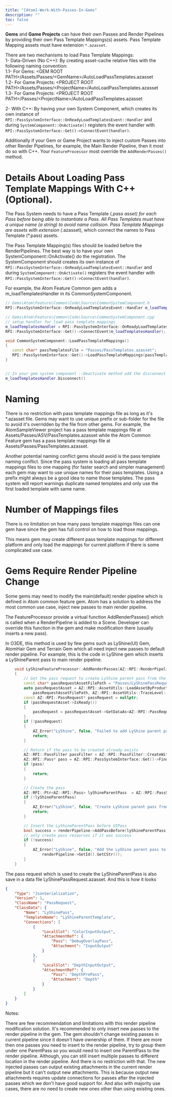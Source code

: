 ```yaml
---
title: "[Atom]-Work-With-Passes-In-Gems"
description: ""
toc: false
---
```


**Gems** and **Game Projects** can have their own Passes and Render Pipelines by providing their own Pass Template Mappings(s) assets. Pass Template Mapping assets must have extension `*.azasset`.  
  
There are two mechanisms to load Pass Template Mappings:    
1- Data-Driven (No C++): By creating asset-cache relative files with the following naming convention:  
1.1- For Gems: \<GEM ROOT PATH\>/Assets/Passes/\<GemName\>/AutoLoadPassTemplates.azasset  
1.2- For Game Projects: \<PROJECT ROOT PATH\>/Assets/Passes/\<ProjectName\>/AutoLoadPassTemplates.azasset  
1.3- For Game Projects: \<PROJECT ROOT PATH\>/Passes/\<ProjectName\>/AutoLoadPassTemplates.azasset  
  
2- With C++: By having your own System Component, which creates its own instance of `RPI::PassSystemInterface::OnReadyLoadTemplatesEvent::Handler` and during `SystemComponent::OnActivate()` registers the event handler with `RPI::PassSystemInterface::Get()->ConnectEvent(handler)`.  
  
Additionally if your Gem or Game Project wants to inject custom Passes into other Render Pipelines, for example, the Main Render Pipeline, then it most do so with C++. Your `FeatureProcessor` most override the `AddRenderPasses()` method.

# Details About Loading Pass Template Mappings With C++ (Optional).
  
The Pass System needs to have a Pass Template (*.pass asset) for each Pass before being able to instantiate a Pass. All Pass Templates must have a unique name (a string) to avoid name collision. Pass Template Mappings are assets with extension (*.azasset), which connect  the names to Pass Template (*.pass) assets.

The Pass Template Mapping(s) files should be loaded before the RenderPipelines. The best way is to have your own SystemComponent::OnActivate() do the registration. The SystemComponent should creates its own instance of `RPI::PassSystemInterface::OnReadyLoadTemplatesEvent::Handler` and during `SystemComponent::OnActivate()` registers the event handler with `RPI::PassSystemInterface::Get()->ConnectEvent(handler)`.

For example, the Atom Feature Common gem adds a  m_loadTemplatesHandler in its CommonSystemComponent.
```Cpp
// Gems\Atom\Feature\Common\Code\Source\CommonSystemComponent.h
RPI::PassSystemInterface::OnReadyLoadTemplatesEvent::Handler m_loadTemplatesHandler;

// Gems\Atom\Feature\Common\Code\Source\CommonSystemComponent.cpp
// setup handler for load pass template mappings
m_loadTemplatesHandler = RPI::PassSystemInterface::OnReadyLoadTemplatesEvent::Handler([this]() { this->LoadPassTemplateMappings(); });
RPI::PassSystemInterface::Get()->ConnectEvent(m_loadTemplatesHandler);

void CommonSystemComponent::LoadPassTemplateMappings()
{
   const char* passTemplatesFile = "Passes/PassTemplates.azasset";
   RPI::PassSystemInterface::Get()->LoadPassTemplateMappings(passTemplatesFile);
}


// In your gem system component ::Deactivate method add the disconnect call
m_loadTemplatesHandler.Disconnect()
```

# Naming

There is no restriction with pass template mappings file as long as it's *.azasset file. Gems may want to use unique prefix or sub-folder for the file to avoid it's overridden by the file from other gems. For example, the AtomSampleViewer project has a pass template mappings file at Assets/Passes/ASV/PassTemplates.azasset while the Atom Common Feature gem has a pass template mappings file at Assets/Passes/PassTemplates.azasset. 

Another potential naming conflict gems should avoid is the pass template naming conflict. Since the pass system is loading all pass template mappings files to one mapping (for faster search and simpler management) each gem may want to use unique names for their pass templates. Using a prefix might always be a good idea to name those templates. The pass system will report warnings duplicate named templates and only use the first loaded template with same name.
# Number of Mappings files

There is no limitation on how many pass template mappings files can one gem have since the gem has full control on how to load those mappings.

This means gem may create different pass template mappings for different platform and only load the mappings for current platform if there is some complicated use case.

# Gems Require Render Pipeline Change

Some gems may need to modify the main(default) render pipeline which is defined in Atom common feature gem. 
Atom has a solution to address the most common use case, inject new passes to main render pipeline. 

The FeatureProcessor provide a virtual function AddRenderPasses() which is called when a RenderPipeline is added to a Scene. Developer can override this function in the gem and make modification there (usually inserts a new pass). 

In O3DE, this method is used by few gems such as LyShine(UI) Gem, AtomHair Gem and Terrain Gem which all need inject new passes to default render pipeline.
For example, this is the code in LyShine gem which inserts a LyShineParent pass to main render pipeline. 
```Cpp
    void LyShineFeatureProcessor::AddRenderPasses(AZ::RPI::RenderPipeline* renderPipeline)
    {
        // Get the pass request to create LyShine parent pass from the asset
        const char* passRequestAssetFilePath = "Passes/LyShinePassRequest.azasset";
        auto passRequestAsset = AZ::RPI::AssetUtils::LoadAssetByProductPath<AZ::RPI::AnyAsset>(
            passRequestAssetFilePath, AZ::RPI::AssetUtils::TraceLevel::Warning);
        const AZ::RPI::PassRequest* passRequest = nullptr;
        if (passRequestAsset->IsReady())
        {
            passRequest = passRequestAsset->GetDataAs<AZ::RPI::PassRequest>();
        }
        if (!passRequest)
        {
            AZ_Error("LyShine", false, "Failed to add LyShine parent pass. Can't load PassRequest from %s", passRequestAssetFilePath);
            return;
        }

        // Return if the pass to be created already exists
        AZ::RPI::PassFilter passFilter = AZ::RPI::PassFilter::CreateWithPassName(passRequest->m_passName, renderPipeline);
        AZ::RPI::Pass* pass = AZ::RPI::PassSystemInterface::Get()->FindFirstPass(passFilter);
        if (pass)
        {
            return;
        }

        // Create the pass
        AZ::RPI::Ptr<AZ::RPI::Pass> lyShineParentPass  = AZ::RPI::PassSystemInterface::Get()->CreatePassFromRequest(passRequest);
        if (!lyShineParentPass)
        {
            AZ_Error("LyShine", false, "Create LyShine parent pass from pass request failed");
            return;
        }

        // Insert the LyShineParentPass before UIPass
        bool success = renderPipeline->AddPassBefore(lyShineParentPass, AZ::Name("UIPass"));
        // only create pass resources if it was success
        if (!success)
        {
            AZ_Error("LyShine", false, "Add the LyShine parent pass to render pipeline [%s] failed",
                renderPipeline->GetId().GetCStr());
        }
    }
```
The pass request which is used to create the LyShineParentPass is also save in a data file LyShinePassRequest.azasset. And this is how it looks
```JSON
{
    "Type": "JsonSerialization",
    "Version": 1,
    "ClassName": "PassRequest",
    "ClassData": {
        "Name": "LyShinePass",
        "TemplateName": "LyShineParentTemplate",
        "Connections": [
            {
                "LocalSlot": "ColorInputOutput",
                "AttachmentRef": {
                    "Pass": "DebugOverlayPass",
                    "Attachment": "InputOutput"
                }
            },
            {
                "LocalSlot": "DepthInputOutput",
                "AttachmentRef": {
                    "Pass": "DepthPrePass",
                    "Attachment": "Depth"
                }
            }
        ]
    }
}
```

Notes:

There are few recommendation and limitations with this render pipeline modification solution. 
It's recommended to only insert new passes to the render pipeline in the gem. The gem shouldn't change existing passes in current pipeline since it doesn't have ownership of them. 
If there are more then one passes you need to insert to the render pipeline, try to group them under one ParentPass so you would need to insert one ParentPass to the render pipeline. Although, you can still insert multiple passes to different location in the render pipeline. And there is no restriction with that. 
The new injected passes can output existing attachments in the current render pipeline but it can't output new attachments. This is because output new attachments requires update connections for passes after the injected passes which we don't have good support for. And also with majority use cases, there are no need to create new ones other than using existing ones. 
